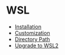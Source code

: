 WSL
===

- [Installation](Installation.md)
- [Customization](Customization.md)
- [Directory Path](Directory-Path.md)
- [Upgrade to WSL2](Upgrade-to-WSL2.md)

